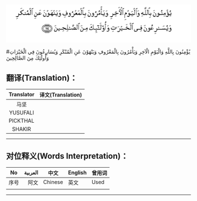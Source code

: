 ![003:114](images/003_114.gif)

#يُؤْمِنُونَ بِاللَّهِ وَالْيَوْمِ الْآخِرِ وَيَأْمُرُونَ بِالْمَعْرُوفِ وَيَنْهَوْنَ عَنِ الْمُنْكَرِ وَيُسَارِعُونَ فِي الْخَيْرَاتِ وَأُولَٰئِكَ مِنَ الصَّالِحِينَ 

## 

## 翻译(Translation)：

| Translator | 译文(Translation) |
| :--------: | ----------------- |
|    马坚    |                   |
|  YUSUFALI  |                   |
|  PICKTHAL  |                   |
|   SHAKIR   |                   |

---

## 对位释义(Words Interpretation)：

| No   | العربية | 中文    | English | 曾用词 |
| ---- | ------: | ------- | ------- | ------ |
| 序号 |    阿文 | Chinese | 英文    | Used   |
|      |         |         |         |        |

---
